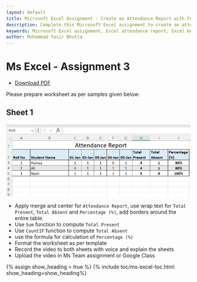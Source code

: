 ```yaml
---
layout: default
title: Microsoft Excel Assignment - Create an Attendance Report with Formulas and Formatting  
description: Complete this Microsoft Excel assignment to create an attendance report. Learn to apply merge and center, wrap text, borders, use SUM and COUNTIF functions, calculate percentages, and format worksheets. Perfect for beginners to enhance their Excel skills.  
keywords: Microsoft Excel assignment, Excel attendance report, Excel beginner assignment, Excel SUM function, Excel COUNTIF function, Excel Percentage formula, Excel formatting tutorial, Excel merge and center, Excel wrap text, Excel table borders, Excel practice for beginners
author: Muhammad Yasir Bhutta
---
```


# Ms Excel - Assignment 3

- [Download PDF](assign3.pdf)  
  
Please prepare worksheet as per samples given below:

## Sheet 1

![sheet1](images/attendance_report.png)


- Apply merge and center for `Attendance Report`, use wrap text for `Total Present`, `Total Absent` and `Percentage (%)`, add borders around the entire table.
- Use `Sum` function to compute `Total Present`
- Use `CountIF` function to compute `Total Absent`
- use the formula for calculation of `Percentage (%)`
- Format the worksheet as per template
- Record the video to both sheets with voice and explain the sheets
- Upload the video in Ms Team assignment or Google Class

{% assign show_heading = true %}
{% include toc/ms-excel-toc.html show_heading=show_heading%}

<script async src="https://pagead2.googlesyndication.com/pagead/js/adsbygoogle.js?client=ca-pub-1602443888929206"
     crossorigin="anonymous"></script>
<ins class="adsbygoogle"
     style="display:block"
     data-ad-format="autorelaxed"
     data-ad-client="ca-pub-1602443888929206"
     data-ad-slot="7879511511"></ins>
<script>
     (adsbygoogle = window.adsbygoogle || []).push({});
</script>